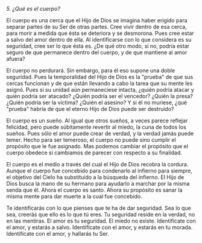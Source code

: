 *5. ¿Qué es el cuerpo?*

El cuerpo es una cerca que el Hijo de Dios se imagina haber erigido para separar partes de su Ser de otras partes. Cree vivir dentro de esa cerca, para morir a medida que ésta se deteriora y se desmorona. Pues cree estar a salvo del amor dentro de ella. Al identificarse con lo que considera es su seguridad, cree ser lo que ésta es. ¿De qué otro modo, si no, podría estar seguro de que permanece dentro del cuerpo, y de que mantiene al amor afuera?

El cuerpo no perdurará. Sin embargo, para él eso supone una doble seguridad. Pues la temporalidad del Hijo de Dios es la "prueba" de que sus cercas funcionan y de que están llevando a cabo la tarea que su mente les asignó. Pues si su unidad aún permaneciese intacta, ¿quién podría atacar y quién podría ser atacado? ¿Quién podría ser el vencedor? ¿Quién la presa? ¿Quién podría ser la víctima? ¿Quién el asesino? Y si él no muriese, ¿qué "prueba" habría de que el eterno Hijo de Dios puede ser destruido?

El cuerpo es un sueño. Al igual que otros sueños, a veces parece reflejar felicidad, pero puede súbitamente revertir al miedo, la cuna de todos los sueños. Pues sólo el amor puede crear de verdad, y la verdad jamás puede temer. Hecho para ser temeroso, el cuerpo no puede sino cumplir el propósito que le fue asignado. Mas podemos cambiar el propósito que el cuerpo obedece si cambiamos de parecer con respecto a su finalidad.

El cuerpo es el medio a través del cual el Hijo de Dios recobra la cordura. Aunque el cuerpo fue concebido para condenarlo al infierno para siempre, el objetivo del Cielo ha substituido a la búsqueda del infierno. El Hijo de Dios busca la mano de su hermano para ayudarlo a marchar por la misma senda que él. Ahora el cuerpo es santo. Ahora su propósito es sanar la misma mente para dar muerte a la cual fue concebido.

Te identificarás con lo que pienses que te ha de dar seguridad. Sea lo que sea, creerás que ello es lo que tú eres. Tu seguridad reside en la verdad, no en las mentiras. El amor es tu seguridad. El miedo no existe. Identifícate con el amor, y estarás a salvo. Identifícate con el amor, y estarás en tu morada. Identifícate con el amor, y hallarás tu Ser.